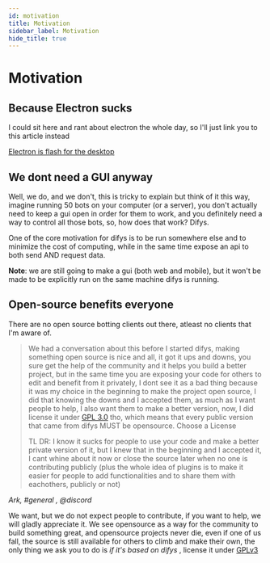 ```yaml
---
id: motivation
title: Motivation
sidebar_label: Motivation
hide_title: true
---
```


# Motivation

## Because Electron sucks
I could sit here and rant about electron the whole day, so I'll just link you to this article instead

[Electron is flash for the desktop](https://josephg.com/blog/electron-is-flash-for-the-desktop/)
## We dont need a GUI anyway

Well, we do, and we don't, this is tricky to explain but think of it this way, imagine running 50 bots on your computer (or a server), you don't actually need to keep a gui open in order for them to work, and you definitely need a way to control all those bots, so, how does that work? Difys.

One of the core motivation for difys is to be run somewhere else and to minimize the cost of computing, while in the same time expose an api to both send AND request data.

**Note**: we are still going to make a gui (both web and mobile), but it won't be made to be explicitly run on the same machine difys is running.
## Open-source benefits everyone

There are no open source botting clients out there, atleast no clients that I'm aware of.

>We had a conversation about this before I started difys, making something open source is nice and all, it got it ups and downs, you sure get the help of the community and it helps you build a better project, but in the same time you are exposing your code for others to edit and benefit from it privately, I dont see it as a bad thing because it was my choice in the beginning to make the project open source, I did that knowing the downs and I accepted them, as much as I want people to help, I also want them to make a better version, now, I did license it under [GPL 3.0](https://choosealicense.com/licenses/gpl-3.0/) tho, which means that every public version that came from difys MUST be opensource.
Choose a License
>
>TL DR: I know it sucks for people to use your code and make a better private version of it, but I knew that in the beginning and I accepted it, I cant whine about it now or close the source later when no one is contributing publicly
(plus the whole idea of plugins is to make it easier for people to add functionalities and to share them with eachothers, publicly or not)
>
_Ark, #general , @discord_

We want, but we do not expect people to contribute, if you want to help, we will gladly appreciate it. We see opensource as a way for the community to build something great, and opensource projects never die, even if one of us fall, the source is still available for others to climb and make their own, the only thing we ask you to do is _if it's based on difys_ , license it under [GPLv3](https://choosealicense.com/licenses/gpl-3.0/)